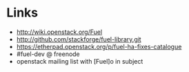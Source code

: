 # Links

- http://wiki.openstack.org/Fuel
- http://github.com/stackforge/fuel-library.git
- https://etherpad.openstack.org/p/fuel-ha-fixes-catalogue
- \#fuel-dev @ freenode
- openstack mailing list with [Fuel]o in subject
